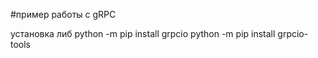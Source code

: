 #пример работы с gRPC

установка либ
python -m pip install grpcio
python -m pip install grpcio-tools

